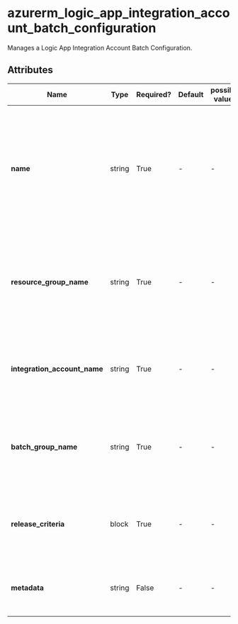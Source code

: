 # azurerm_logic_app_integration_account_batch_configuration

Manages a Logic App Integration Account Batch Configuration.

## Attributes

| Name | Type | Required? | Default  | possible values | Description |
| ---- | ---- | --------- | -------- | ----------- | ----------- |
| **name** | string | True | -  |  -  | The name which should be used for this Logic App Integration Account Batch Configuration. Only Alphanumeric characters allowed. Changing this forces a new resource to be created. | 
| **resource_group_name** | string | True | -  |  -  | The name of the Resource Group where the Logic App Integration Account Batch Configuration should exist. Changing this forces a new resource to be created. | 
| **integration_account_name** | string | True | -  |  -  | The name of the Logic App Integration Account. Changing this forces a new resource to be created. | 
| **batch_group_name** | string | True | -  |  -  | The batch group name of the Logic App Integration Batch Configuration. Changing this forces a new resource to be created. | 
| **release_criteria** | block | True | -  |  -  | A `release_criteria` block, which is used to select the criteria to meet before processing each batch. | 
| **metadata** | string | False | -  |  -  | A JSON mapping of any Metadata for this Logic App Integration Account Batch Configuration. | 

